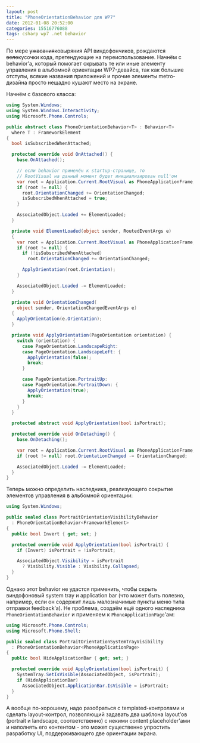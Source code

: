 ```yaml
---
layout: post
title: "PhoneOrientationBehavior для WP7"
date: 2012-01-08 20:52:00
categories: 15516776088
tags: csharp wp7 .net behavior
---
```

По мере ~~ужасания~~ковыряния API виндофончиков, рождаются ~~вело~~кусочки кода, претендующие на переиспользование. Начнём с behavior’а, который помогает скрывать те или иные элементу управления в альбомной ориентации WP7-девайса, так как большие отступы, всякие названия приложений и прочие элементы metro-дизайна просто нещадно кушают место на экране.

Начнём с базового класса:

```c#
using System.Windows;
using System.Windows.Interactivity;
using Microsoft.Phone.Controls;

public abstract class PhoneOrientationBehavior<T> : Behavior<T>
  where T : FrameworkElement
{
  bool isSubscribedWhenAttached;

  protected override void OnAttached() {
    base.OnAttached();

    // если behavior применён к startup-странице, то
    // RootVisual на данный момент будет инициализирован null'ом
    var root = Application.Current.RootVisual as PhoneApplicationFrame;
    if (root != null) {
      root.OrientationChanged += OrientationChanged;
      isSubscribedWhenAttached = true;
    }

    AssociatedObject.Loaded += ElementLoaded;
  }

  private void ElementLoaded(object sender, RoutedEventArgs e)
  {
    var root = Application.Current.RootVisual as PhoneApplicationFrame;
    if (root != null) {
      if (!isSubscribedWhenAttached)
        root.OrientationChanged += OrientationChanged;

      ApplyOrientation(root.Orientation);
    }

    AssociatedObject.Loaded -= ElementLoaded;
  }

  private void OrientationChanged(
    object sender, OrientationChangedEventArgs e)
  {
    ApplyOrientation(e.Orientation);
  }

  private void ApplyOrientation(PageOrientation orientation) {
    switch (orientation) {
      case PageOrientation.LandscapeRight:
      case PageOrientation.LandscapeLeft: {
        ApplyOrientation(false);
        break;
      }

      case PageOrientation.PortraitUp:
      case PageOrientation.PortraitDown: {
        ApplyOrientation(true);
        break;
      }
    }
  }

  protected abstract void ApplyOrientation(bool isPortrait);

  protected override void OnDetaching() {
    base.OnDetaching();

    var root = Application.Current.RootVisual as PhoneApplicationFrame;
    if (root != null) root.OrientationChanged -= OrientationChanged;

    AssociatedObject.Loaded -= ElementLoaded;
  }
}
```

Теперь можно определить наследника, реализующего сокрытие элементов управления в альбомной ориентации:

```c#
using System.Windows;

public sealed class PortraitOrientationVisibilityBehavior
  : PhoneOrientationBehavior<FrameworkElement>
{
  public bool Invert { get; set; }

  protected override void ApplyOrientation(bool isPortrait) {
    if (Invert) isPortrait = !isPortrait;

    AssociatedObject.Visibility = isPortrait
      ? Visibility.Visible : Visibility.Collapsed;
  }
}
```

Однако этот behavior не удастся применить, чтобы скрыть виндофоновый system tray и application bar (что может быть полезно, например, если он содержит лишь малозначимые пункты меню типа отправки feedback’а). Не проблема, создаём ещё одного наследника `PhoneOrientationBehavior` и применяем к `PhoneApplicationPage`'ам:

```c#
using Microsoft.Phone.Controls;
using Microsoft.Phone.Shell;

public sealed class PortraitOrientationSystemTrayVisibility
  : PhoneOrientationBehavior<PhoneApplicationPage>
{
  public bool HideApplicationBar { get; set; }

  protected override void ApplyOrientation(bool isPortrait) {
    SystemTray.SetIsVisible(AssociatedObject, isPortrait);
    if (HideApplicationBar)
      AssociatedObject.ApplicationBar.IsVisible = isPortrait;
  }
}
```

А вообще по-хорошему, надо разобраться с templated-контролами и сделать layout-контрол, позволяющий задавать два шаблона layout’ов (portrait и landscape, соответственно) с некими content placeholder’ами и наполнять его контентом - это может существенно упростить разработку UI, поддерживающего две ориентации экрана.